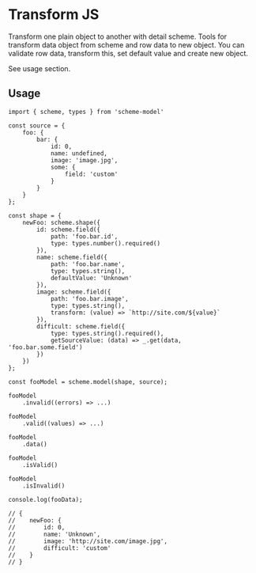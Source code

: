 # Transform JS

Transform one plain object to another with detail scheme. Tools for 
transform data object from scheme and row data to new object. You can 
validate row data, transform this, set default value and create new object.

See usage section.

## Usage

```
import { scheme, types } from 'scheme-model'

const source = {
    foo: {
        bar: {
            id: 0,
            name: undefined,
            image: 'image.jpg',
            some: {
                field: 'custom'
            }
        }
    }
};

const shape = {
    newFoo: scheme.shape({
        id: scheme.field({
            path: 'foo.bar.id',
            type: types.number().required()
        }),
        name: scheme.field({
            path: 'foo.bar.name',
            type: types.string(),
            defaultValue: 'Unknown'
        }),
        image: scheme.field({
            path: 'foo.bar.image',
            type: types.string(),
            transform: (value) => `http://site.com/${value}`
        }),
        difficult: scheme.field({
            type: types.string().required(),
            getSourceValue: (data) => _.get(data, 'foo.bar.some.field')
        })
    }) 
};

const fooModel = scheme.model(shape, source);

fooModel
    .invalid((errors) => ...)
    
fooModel
    .valid((values) => ...)
    
fooModel
    .data()
    
fooModel
    .isValid()
    
fooModel
    .isInvalid()

console.log(fooData);    

// {
//    newFoo: {
//        id: 0,
//        name: 'Unknown',
//        image: 'http://site.com/image.jpg',
//        difficult: 'custom'           
//    }
// }
```